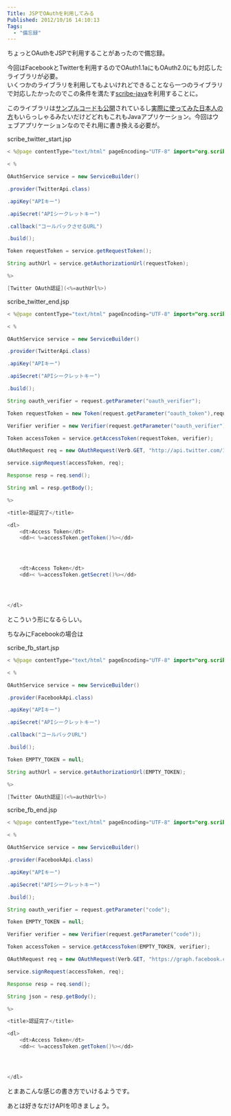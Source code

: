 ```yaml
---
Title: JSPでOAuthを利用してみる
Published: 2012/10/16 14:10:13
Tags:
  - "備忘録"
---
```

ちょっとOAuthをJSPで利用することがあったので備忘録。

今回はFacebookとTwitterを利用するのでOAuth1.1aにもOAuth2.0にも対応したライブラリが必要。  
いくつかのライブラリを利用してもよいけれどできることなら一つのライブラリで対応したかったのでこの条件を満たす[scribe-java](https://github.com/fernandezpablo85/scribe-java)を利用することに。

このライブラリは[サンプルコードも公開](https://github.com/fernandezpablo85/scribe-java/tree/master/src/test/java/org/scribe/examples)されているし[実際に使ってみた日本人の方](http://blog.unfindable.net/archives/4499)もいらっしゃるみたいだけどどれもこれもJavaアプリケーション。今回はウェブアプリケーションなのでそれ用に書き換える必要が。

scribe_twitter_start.jsp

```java
< %@page contentType="text/html" pageEncoding="UTF-8" import="org.scribe.builder.*,org.scribe.builder.api.*,org.scribe.model.*,org.scribe.oauth.*"%>

< %

OAuthService service = new ServiceBuilder()

.provider(TwitterApi.class)

.apiKey("APIキー")

.apiSecret("APIシークレットキー")

.callback("コールバックさせるURL")

.build();

Token requestToken = service.getRequestToken();

String authUrl = service.getAuthorizationUrl(requestToken);

%>

[Twitter OAuth認証](<%=authUrl%>)

```

scribe_twitter_end.jsp

```java
< %@page contentType="text/html" pageEncoding="UTF-8" import="org.scribe.builder.*,org.scribe.builder.api.*,org.scribe.model.*,org.scribe.oauth.*"%>

< %

OAuthService service = new ServiceBuilder()

.provider(TwitterApi.class)

.apiKey("APIキー")

.apiSecret("APIシークレットキー")

.build();

String oauth_verifier = request.getParameter("oauth_verifier");

Token requestToken = new Token(request.getParameter("oauth_token"),request.getParameter("oauth_verifier"));

Verifier verifier = new Verifier(request.getParameter("oauth_verifier"));

Token accessToken = service.getAccessToken(requestToken, verifier);

OAuthRequest req = new OAuthRequest(Verb.GET, "http://api.twitter.com/1/account/verify_credentials.xml");

service.signRequest(accessToken, req);

Response resp = req.send();

String xml = resp.getBody();

%>

<title>認証完了</title>

<dl>
    <dt>Access Token</dt>
    <dd>< %=accessToken.getToken()%></dd>




    <dt>Access Token</dt>
    <dd>< %=accessToken.getSecret()%></dd>




</dl>

```

とこういう形になるらしい。

ちなみにFacebookの場合は

scribe_fb_start.jsp

```java
< %@page contentType="text/html" pageEncoding="UTF-8" import="org.scribe.builder.*,org.scribe.builder.api.*,org.scribe.model.*,org.scribe.oauth.*"%>

< %

OAuthService service = new ServiceBuilder()

.provider(FacebookApi.class)

.apiKey("APIキー")

.apiSecret("APIシークレットキー")

.callback("コールバックURL")

.build();

Token EMPTY_TOKEN = null;

String authUrl = service.getAuthorizationUrl(EMPTY_TOKEN);

%>

[Twitter OAuth認証](<%=authUrl%>)
```

scribe_fb_end.jsp

```java
< %@page contentType="text/html" pageEncoding="UTF-8" import="org.scribe.builder.*,org.scribe.builder.api.*,org.scribe.model.*,org.scribe.oauth.*"%>

< %

OAuthService service = new ServiceBuilder()

.provider(FacebookApi.class)

.apiKey("APIキー")

.apiSecret("APIシークレットキー")

.build();

String oauth_verifier = request.getParameter("code");

Token EMPTY_TOKEN = null;

Verifier verifier = new Verifier(request.getParameter("code"));

Token accessToken = service.getAccessToken(EMPTY_TOKEN, verifier);

OAuthRequest req = new OAuthRequest(Verb.GET, "https://graph.facebook.com/me");

service.signRequest(accessToken, req);

Response resp = req.send();

String json = resp.getBody();

%>

<title>認証完了</title>

<dl>
    <dt>Access Token</dt>
    <dd>< %=accessToken.getToken()%></dd>




</dl>
```

とまあこんな感じの書き方でいけるようです。

あとは好きなだけAPIを叩きましょう。